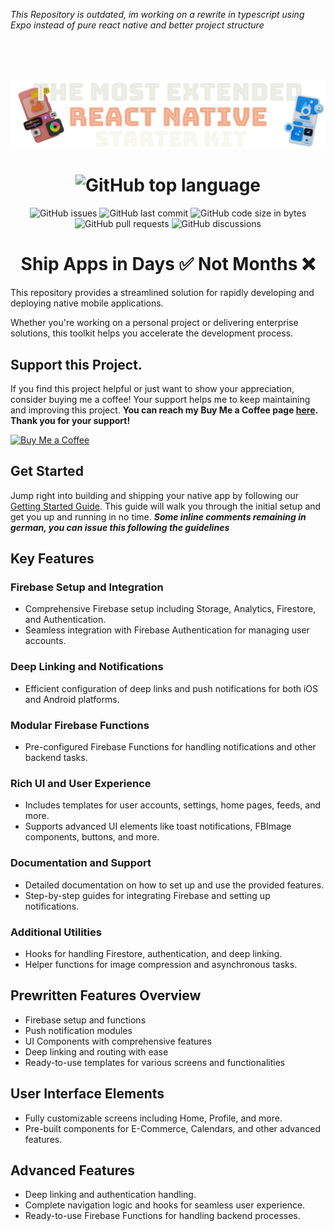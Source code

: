 _This Repository is outdated, im working on a rewrite in typescript using Expo instead of pure react native and better project structure_

<br>
<br>
<br>
<div align="center">
  
![Ship Native Apps Faster](.covers/extended-ship-native-cove.png)

# ![GitHub top language](https://img.shields.io/github/languages/top/calipsow/react-native-starter-kit)

![GitHub issues](https://img.shields.io/github/issues/calipsow/react-native-starter-kit)
![GitHub last commit](https://img.shields.io/github/last-commit/calipsow/react-native-starter-kit)
![GitHub code size in bytes](https://img.shields.io/github/languages/code-size/calipsow/react-native-starter-kit)
![GitHub pull requests](https://img.shields.io/github/issues-pr/calipsow/react-native-starter-kit)
![GitHub discussions](https://img.shields.io/github/discussions/calipsow/react-native-starter-kit)

# **Ship Apps in Days ✅ Not Months ❌**

</div>

This repository provides a streamlined solution for rapidly developing and deploying native mobile applications.

Whether you're working on a personal project or delivering enterprise solutions, this toolkit helps you accelerate the development process.

## Support this Project.

If you find this project helpful or just want to show your appreciation, consider buying me a coffee! Your support helps me to keep maintaining and improving this project. **You can reach my Buy Me a Coffee page [here](https://buymeacoffee.com/calipsow). Thank you for your support!**

[![Buy Me a Coffee](https://www.buymeacoffee.com/assets/img/custom_images/orange_img.png)](https://buymeacoffee.com/calipsow)

## Get Started

Jump right into building and shipping your native app by following our [Getting Started Guide](./documentations/Get_Started.md). This guide will walk you through the initial setup and get you up and running in no time.
**_Some inline comments remaining in german, you can issue this following the guidelines_**

## Key Features

### Firebase Setup and Integration

- Comprehensive Firebase setup including Storage, Analytics, Firestore, and Authentication.
- Seamless integration with Firebase Authentication for managing user accounts.

### Deep Linking and Notifications

- Efficient configuration of deep links and push notifications for both iOS and Android platforms.

### Modular Firebase Functions

- Pre-configured Firebase Functions for handling notifications and other backend tasks.

### Rich UI and User Experience

- Includes templates for user accounts, settings, home pages, feeds, and more.
- Supports advanced UI elements like toast notifications, FBImage components, buttons, and more.

### Documentation and Support

- Detailed documentation on how to set up and use the provided features.
- Step-by-step guides for integrating Firebase and setting up notifications.

### Additional Utilities

- Hooks for handling Firestore, authentication, and deep linking.
- Helper functions for image compression and asynchronous tasks.

## Prewritten Features Overview

- Firebase setup and functions
- Push notification modules
- UI Components with comprehensive features
- Deep linking and routing with ease
- Ready-to-use templates for various screens and functionalities

## User Interface Elements

- Fully customizable screens including Home, Profile, and more.
- Pre-built components for E-Commerce, Calendars, and other advanced features.

## Advanced Features

- Deep linking and authentication handling.
- Complete navigation logic and hooks for seamless user experience.
- Ready-to-use Firebase Functions for handling backend processes.
